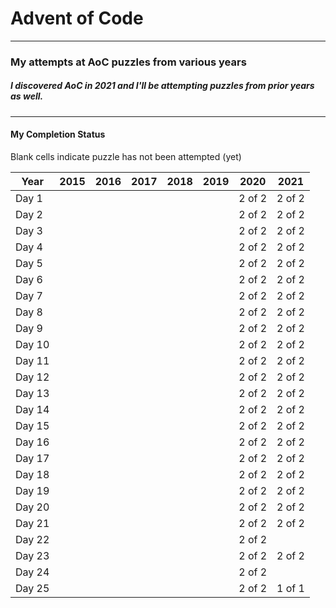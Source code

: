 # Advent of Code
---

### My attempts at AoC puzzles from various years
##### I discovered AoC in 2021 and I'll be attempting puzzles from prior years as well.

---
#### My Completion Status
Blank cells indicate puzzle has not been attempted (yet)

| Year | 2015 | 2016 | 2017 | 2018 | 2019 | 2020 | 2021 |
| ---- | ---- | ---- | ---- | ---- | ---- | ---- | ---- |
| Day 1 |   |  |  |  |  | 2 of 2 | 2 of 2 |
| Day 2 |  |  |  |  |  | 2 of 2 | 2 of 2 |
| Day 3 |  |  |  |  |  | 2 of 2 | 2 of 2 |
| Day 4 |  |  |  |  |  | 2 of 2 | 2 of 2 |
| Day 5 |  |  |  |  |  | 2 of 2 | 2 of 2 |
| Day 6 |  |  |  |  |  | 2 of 2 | 2 of 2 |
| Day 7 |  |  |  |  |  | 2 of 2 | 2 of 2 |
| Day 8 |  |  |  |  |  | 2 of 2 | 2 of 2 |
| Day 9 |  |  |  |  |  | 2 of 2 | 2 of 2 |
| Day 10 |  |  |  |  |  | 2 of 2 | 2 of 2 |
| Day 11 |  |  |  |  |  | 2 of 2 | 2 of 2 |
| Day 12 |  |  |  |  |  | 2 of 2 | 2 of 2 |
| Day 13 |  |  |  |  |  | 2 of 2 | 2 of 2 |
| Day 14 |  |  |  |  |  | 2 of 2 | 2 of 2 |
| Day 15 |  |  |  |  |  | 2 of 2 | 2 of 2 |
| Day 16 |  |  |  |  |  | 2 of 2 | 2 of 2 |
| Day 17 |  |  |  |  |  | 2 of 2 | 2 of 2 |
| Day 18 |  |  |  |  |  | 2 of 2 | 2 of 2 |
| Day 19 |  |  |  |  |  | 2 of 2 | 2 of 2 |
| Day 20 |  |  |  |  |  | 2 of 2 | 2 of 2 |
| Day 21 |  |  |  |  |  | 2 of 2 | 2 of 2 |
| Day 22 |  |  |  |  |  | 2 of 2 |  |
| Day 23 |  |  |  |  |  | 2 of 2 | 2 of 2 |
| Day 24 |  |  |  |  |  | 2 of 2 |  |
| Day 25 |  |  |  |  |  | 2 of 2 | 1 of 1 |

